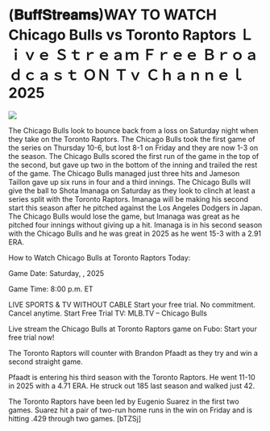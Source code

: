 # (𝐁𝐮𝐟𝐟𝐒𝐭𝐫𝐞𝐚𝐦𝐬)WAY TO WATCH Chicago Bulls vs Toronto Raptors Ｌｉｖｅ Ｓｔｒｅａｍ Ｆｒｅｅ Ｂｒｏａｄｃａｓｔ ＯＮ Ｔｖ Ｃｈａｎｎｅｌ  2025  
  
  
[![](https://i.imgur.com/qSNzIqt.png)](https://movie.rssnews.media/wUbOvQXiF.php)  
  
The Chicago Bulls look to bounce back from a loss on Saturday night when they take on the Toronto Raptors. The Chicago Bulls took the first game of the series on Thursday 10-6, but lost 8-1 on Friday and they are now 1-3 on the season. The Chicago Bulls scored the first run of the game in the top of the second, but gave up two in the bottom of the inning and trailed the rest of the game. The Chicago Bulls managed just three hits and Jameson Taillon gave up six runs in four and a third innings. The Chicago Bulls will give the ball to Shota Imanaga on Saturday as they look to clinch at least a series split with the Toronto Raptors. Imanaga will be making his second start this season after he pitched against the Los Angeles Dodgers in Japan. The Chicago Bulls would lose the game, but Imanaga was great as he pitched four innings without giving up a hit. Imanaga is in his second season with the Chicago Bulls and he was great in 2025 as he went 15-3 with a 2.91 ERA.

How to Watch Chicago Bulls at Toronto Raptors Today:

Game Date: Saturday, , 2025

Game Time: 8:00 p.m. ET

LIVE SPORTS & TV WITHOUT CABLE
Start your free trial. No commitment. Cancel anytime.
Start Free Trial
TV: MLB.TV – Chicago Bulls

Live stream the Chicago Bulls at Toronto Raptors game on Fubo: Start your free trial now!

The Toronto Raptors will counter with Brandon Pfaadt as they try and win a second straight game.

Pfaadt is entering his third season with the Toronto Raptors. He went 11-10 in 2025 with a 4.71 ERA. He struck out 185 last season and walked just 42.

The Toronto Raptors have been led by Eugenio Suarez in the first two games. Suarez hit a pair of two-run home runs in the win on Friday and is hitting .429 through two games. [bTZSj]